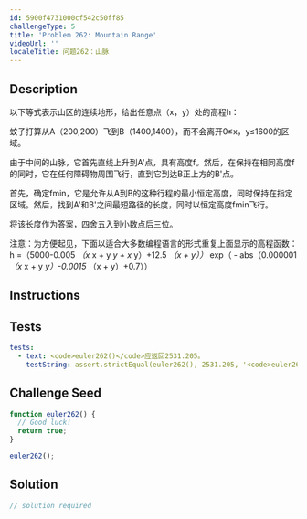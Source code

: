 ```yaml
---
id: 5900f4731000cf542c50ff85
challengeType: 5
title: 'Problem 262: Mountain Range'
videoUrl: ''
localeTitle: 问题262：山脉
---
```


## Description
<section id="description">以下等式表示山区的连续地形，给出任意点（x，y）处的高程h： <p>蚊子打算从A（200,200）飞到B（1400,1400），而不会离开0≤x，y≤1600的区域。 </p><p>由于中间的山脉，它首先直线上升到A&#39;点，具有高度f。然后，在保持在相同高度f的同时，它在任何障碍物周围飞行，直到它到达B正上方的B&#39;点。 </p><p>首先，确定fmin，它是允许从A到B的这种行程的最小恒定高度，同时保持在指定区域。然后，找到A&#39;和B&#39;之间最短路径的长度，同时以恒定高度fmin飞行。 </p><p>将该长度作为答案，四舍五入到小数点后三位。 </p><p>注意：为方便起见，下面以适合大多数编程语言的形式重复上面显示的高程函数：h =（5000-0.005 <em>（x</em> x + y <em>y + x</em> y）+12.5 <em>（x + y））</em> exp（ - abs（0.000001 <em>（x</em> x + y <em>y）-0.0015</em> （x + y）+0.7）） </p></section>

## Instructions
<section id="instructions">
</section>

## Tests
<section id='tests'>

```yml
tests:
  - text: <code>euler262()</code>应返回2531.205。
    testString: assert.strictEqual(euler262(), 2531.205, '<code>euler262()</code> should return 2531.205.');

```

</section>

## Challenge Seed
<section id='challengeSeed'>

<div id='js-seed'>

```js
function euler262() {
  // Good luck!
  return true;
}

euler262();

```

</div>



</section>

## Solution
<section id='solution'>

```js
// solution required
```
</section>
